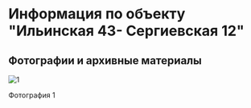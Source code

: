 # Информация по объекту "Ильинская 43- Сергиевская 12"

## Фотографии и архивные материалы

![1](/BuidingsInfo/6fea7570-8631-4f4d-8d23-098df508ab03/1_Compressed.jpg)

Фотография 1


